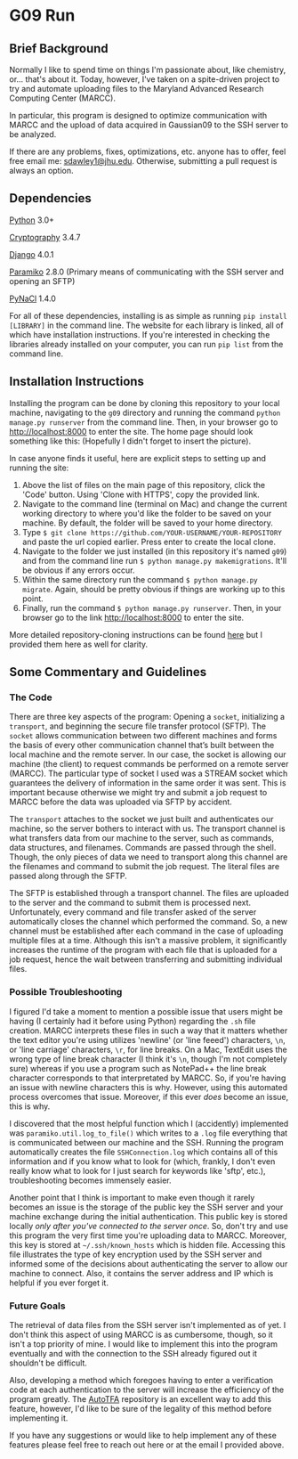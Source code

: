 # G09 Run

## Brief Background
Normally I like to spend time on things I'm passionate about, like chemistry, or... that's about it. Today, however, I've taken on a spite-driven project to try and automate uploading files to the Maryland Advanced Research Computing Center (MARCC).

In particular, this program is designed to optimize communication with MARCC and the upload of data acquired in Gaussian09 to the SSH server to be analyzed.

If there are any problems, fixes, optimizations, etc. anyone has to offer, feel free email me: [sdawley1@jhu.edu](mailto:sdawley1@jhu.edu). Otherwise, submitting a pull request is always an option.

## Dependencies
[Python](https://www.python.org/) 3.0+ 

[Cryptography](https://cryptography.io/en/latest/) 3.4.7

[Django](https://www.djangoproject.com/) 4.0.1

[Paramiko](https://www.paramiko.org/index.html) 2.8.0 (Primary means of communicating with the SSH server and opening an SFTP)

[PyNaCl](https://pypi.org/project/PyNaCl/) 1.4.0


For all of these dependencies, installing is as simple as running `pip install [LIBRARY]` in the command line. The website for each library is linked, all of which have installation instructions. If you're interested in checking the libraries already installed on your computer, you can run `pip list` from the command line.

## Installation Instructions

Installing the program can be done by cloning this repository to your local machine, navigating to the `g09` directory and running the command `python manage.py runserver` from the command line. Then, in your browser go to [http://localhost:8000](http://localhost:8000) to enter the site. The home page should look something like this: (Hopefully I didn't forget to insert the picture).

In case anyone finds it useful, here are explicit steps to setting up and running the site:

1. Above the list of files on the main page of this repository, click the 'Code' button. Using 'Clone with HTTPS', copy the provided link.
2. Navigate to the command line (terminal on Mac) and change the current working directory to where you'd like the folder to be saved on your machine. By default, the folder will be saved to your home directory.
3. Type `$ git clone https://github.com/YOUR-USERNAME/YOUR-REPOSITORY` and paste the url copied earlier. Press enter to create the local clone.
4. Navigate to the folder we just installed (in this repository it's named `g09`) and from the command line run `$ python manage.py makemigrations`. It'll be obvious if any errors occur.
5. Within the same directory run the command `$ python manage.py migrate`. Again, should be pretty obvious if things are working up to this point.
6. Finally, run the command `$ python manage.py runserver`. Then, in your browser go to the link [http://localhost:8000](http://localhost:8000) to enter the site.

More detailed repository-cloning instructions can be found [here](https://docs.github.com/en/repositories/creating-and-managing-repositories/cloning-a-repository)
but I provided them here as well for clarity.

## Some Commentary and Guidelines

### The Code

There are three key aspects of the program: Opening a `socket`, initializing a `transport`, and beginning the secure file transfer protocol (SFTP). The `socket` allows communication between two different machines and forms the basis of every other communication channel that’s built between the local machine and the remote server. In our case, the socket is allowing our machine (the client) to request commands be performed on a remote server (MARCC). The particular type of socket I used was a STREAM socket which guarantees the delivery of information in the same order it was sent. This is important because otherwise we might try and submit a job request to MARCC before the data was uploaded via SFTP by accident.

The `transport` attaches to the socket we just built and authenticates our machine, so the server bothers to interact with us. The transport channel is what transfers data from our machine to the server, such as commands, data structures, and filenames. Commands are passed through the shell. Though, the only pieces of data we need to transport along this channel are the filenames and command to submit the job request. The literal files are passed along through the SFTP.

The SFTP is established through a transport channel. The files are uploaded to the server and the command to submit them is processed next. Unfortunately, every command and file transfer asked of the server automatically closes the channel which performed the command. So, a new channel must be established after each command in the case of uploading multiple files at a time. Although this isn't a massive problem, it significantly increases the runtime of the program with each file that is uploaded for a job request, hence the wait between transferring and submitting individual files.

### Possible Troubleshooting

I figured I'd take a moment to mention a possible issue that users might be having (I certainly had it before using Python) regarding the `.sh` file creation. MARCC interprets these files in such a way that it matters whether the text editor you're using utilizes 'newline' (or 'line feeed') characters, `\n`, or 'line carriage' characters, `\r`, for line breaks. On a Mac, TextEdit uses the wrong type of line break character (I think it's `\n`, though I'm not completely sure) whereas if you use a program such as NotePad++ the line break character corresponds to that interpretated by MARCC. So, if you're having an issue with newline characters this is why. However, using this automated process overcomes that issue. Moreover, if this ever *does* become an issue, this is why.

I discovered that the most helpful function which I (accidently) implemented was `paramiko.util.log_to_file()` which writes to a `.log` file everything that is communicated between our machine and the SSH. Running the program automatically creates the file `SSHConnection.log` which contains all of this information and if you know what to look for (which, frankly, I don't even really know what to look for I just search for keywords like 'sftp', etc.), troubleshooting becomes immensely easier.

Another point that I think is important to make even though it rarely becomes an issue is the storage of the public key the SSH server and your machine exchange during the initial authentication. This public key is stored locally *only after you've connected to the server once*. So, don't try and use this program the very first time you're uploading data to MARCC. Moreover, this key is stored at `~/.ssh/known_hosts` which is hidden file. Accessing this file illustrates the type of key encryption used by the SSH server and informed some of the decisions about authenticating the server to allow our machine to connect. Also, it contains the server address and IP which is helpful if you ever forget it.


### Future Goals

The retrieval of data files from the SSH server isn't implemented as of yet. I don't think this aspect of using MARCC is as cumbersome, though, so it isn't a top priority of mine. I would like to implement this into the program eventually and with the connection to the SSH already figured out it shouldn't be difficult.

Also, developing a method which foregoes having to enter a verification code at each authentication to the server will increase the efficiency of the program greatly. The [AutoTFA](https://github.com/tmcqueen-materials/autotfa) repository is an excellent way to add this feature, however, I'd like to be sure of the legality of this method before implementing it.

If you have any suggestions or would like to help implement any of these features please feel free to reach out here or at the email I provided above.




